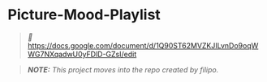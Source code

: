 # Picture-Mood-Playlist
> *📝* https://docs.google.com/document/d/1Q90ST62MVZKJILvnDo9oqWWG7NXqadwU0yFDlD-GZsI/edit

> **_NOTE:_** _This project moves into the repo created by filipo._
